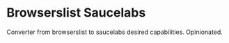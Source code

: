 Browserslist Saucelabs
======================

Converter from browserslist to saucelabs desired capabilities.
Opinionated.
